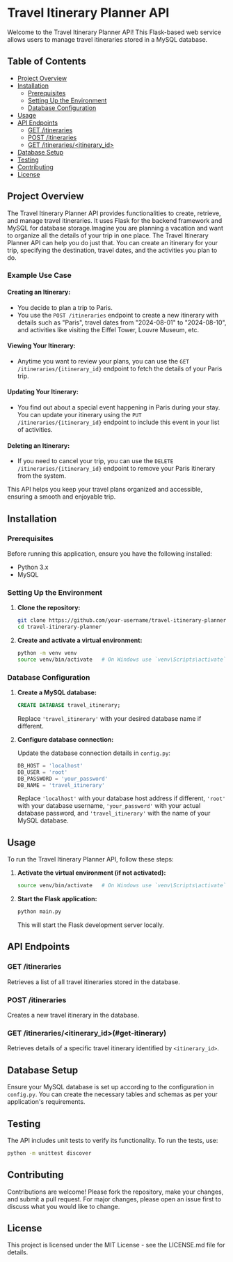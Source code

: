 
# Travel Itinerary Planner API

Welcome to the Travel Itinerary Planner API! This Flask-based web service allows users to manage travel itineraries stored in a MySQL database.

## Table of Contents

- [Project Overview](#project-overview)
- [Installation](#installation)
  - [Prerequisites](#prerequisites)
  - [Setting Up the Environment](#setting-up-the-environment)
  - [Database Configuration](#database-configuration)
- [Usage](#usage)
- [API Endpoints](#api-endpoints)
  - [GET /itineraries](#get-itineraries)
  - [POST /itineraries](#post-itineraries)
  - [GET /itineraries/<itinerary_id>](#get-itinerary)
- [Database Setup](#database-setup)
- [Testing](#testing)
- [Contributing](#contributing)
- [License](#license)

## Project Overview

The Travel Itinerary Planner API provides functionalities to create, retrieve, and manage travel itineraries. It uses Flask for the backend framework and MySQL for database storage.Imagine you are planning a vacation and want to organize all the details of your trip in one place. The Travel Itinerary Planner API can help you do just that. You can create an itinerary for your trip, specifying the destination, travel dates, and the activities you plan to do.

### Example Use Case

#### Creating an Itinerary:
- You decide to plan a trip to Paris.
- You use the `POST /itineraries` endpoint to create a new itinerary with details such as "Paris", travel dates from "2024-08-01" to "2024-08-10", and activities like visiting the Eiffel Tower, Louvre Museum, etc.

#### Viewing Your Itinerary:
- Anytime you want to review your plans, you can use the `GET /itineraries/{itinerary_id}` endpoint to fetch the details of your Paris trip.

#### Updating Your Itinerary:
- You find out about a special event happening in Paris during your stay. You can update your itinerary using the `PUT /itineraries/{itinerary_id}` endpoint to include this event in your list of activities.

#### Deleting an Itinerary:
- If you need to cancel your trip, you can use the `DELETE /itineraries/{itinerary_id}` endpoint to remove your Paris itinerary from the system.

This API helps you keep your travel plans organized and accessible, ensuring a smooth and enjoyable trip.


## Installation

### Prerequisites

Before running this application, ensure you have the following installed:

- Python 3.x
- MySQL

### Setting Up the Environment

1. **Clone the repository:**

   ```bash
   git clone https://github.com/your-username/travel-itinerary-planner.git
   cd travel-itinerary-planner
   ```

2. **Create and activate a virtual environment:**

   ```bash
   python -m venv venv
   source venv/bin/activate   # On Windows use `venv\Scripts\activate`
   ```
   
### Database Configuration

1. **Create a MySQL database:**

   ```sql
   CREATE DATABASE travel_itinerary;
   ```

   Replace `'travel_itinerary'` with your desired database name if different.

2. **Configure database connection:**

   Update the database connection details in `config.py`:

   ```python
   DB_HOST = 'localhost'
   DB_USER = 'root'
   DB_PASSWORD = 'your_password'
   DB_NAME = 'travel_itinerary'
   ```

   Replace `'localhost'` with your database host address if different, `'root'` with your database username, `'your_password'` with your actual database password, and `'travel_itinerary'` with the name of your MySQL database.

## Usage

To run the Travel Itinerary Planner API, follow these steps:

1. **Activate the virtual environment (if not activated):**

   ```bash
   source venv/bin/activate   # On Windows use `venv\Scripts\activate`
   ```

2. **Start the Flask application:**

   ```bash
   python main.py
   ```

   This will start the Flask development server locally.

## API Endpoints

### GET /itineraries

Retrieves a list of all travel itineraries stored in the database.

### POST /itineraries

Creates a new travel itinerary in the database.

### GET /itineraries/<itinerary_id>(#get-itinerary)

Retrieves details of a specific travel itinerary identified by `<itinerary_id>`.

## Database Setup

Ensure your MySQL database is set up according to the configuration in `config.py`. You can create the necessary tables and schemas as per your application's requirements.

## Testing

The API includes unit tests to verify its functionality. To run the tests, use:

```bash
python -m unittest discover
```

## Contributing

Contributions are welcome! Please fork the repository, make your changes, and submit a pull request. For major changes, please open an issue first to discuss what you would like to change.

## License

This project is licensed under the MIT License - see the LICENSE.md file for details.
